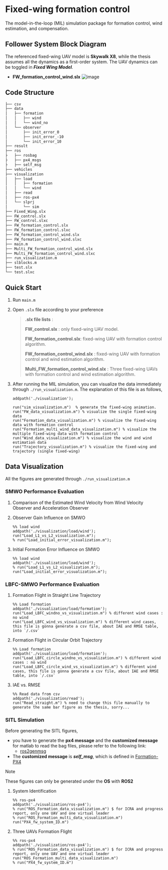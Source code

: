 # Fixed-wing formation control
The model-in-the-loop (MIL) simulation package for formation control, wind estimation, and compensation. 
## Follower System Block Diagram
The referenced fixed-wing UAV model is **Skywalk X8**, while the thesis assumes all the dynamics as a first-order system. The UAV dynamics can be toggled in _**Fixed Wing Model**_.
* **FW_formation_control_wind.slx**
![image](https://github.com/user-attachments/assets/9396d8f7-1155-4221-bef5-27362f36dfcb)

## Code Structure

```bash
├── csv
├── data
│   ├── formation
│   │   ├── wind
│   │   └── wind_no
│   └── observer
│       ├── init_error_0
│       ├── init_error_-10
│       └── init_error_10
├── result
├── ros
├   ├── rosbag
├   ├── px4_msgs
├   ├── self_msg
├── vehicles
├── visualization
│   ├── load
│   │   ├── formation
│   │   └── wind
│   ├── read
│   ├── ros-px4
│   └── slprj
│       └── sim
├── Fixed_Wing.slx
├── FW_control.slx
├── FW_control.slxc
├── FW_formation_control.slx
├── FW_formation_control.slxc
├── FW_formation_control_wind.slx
├── FW_formation_control_wind.slxc
├── main.m
├── Multi_FW_formation_control_wind.slx
├── Multi_FW_formation_control_wind.slxc
├── run_visualization.m
├── slblocks.m
├── test.slx
└── test.slxc


```
## Quick Start
1. Run `main.m`
2. Open `.slx` file according to your preference

    >  **.slx file lists** :
    > 
    > **FW_control.slx** : only fixed-wing UAV model.
    >  
    > **FW_formation_control.slx**: fixed-wing UAV with formation control algorithm.
    >
    > **FW_formation_control_wind.slx** : fixed-wing UAV with formation control and wind estimation algorithm.
    >
    > **Multi_FW_formation_control_wind.slx** : Three fixed-wing UAVs with formation control and wind estimation algorithm.
    >
3. After running the MIL simulation, you can visualize the data immediately through `./run_visualization.m`. The explanation of this file is as follows,
    ```
    addpath('./visualization');
    
    run("sim_visualization.m")  % generate the fixed-wing animation.
    run("FW_data_visualization.m") % visualize the single fixed-wing data
    run("Formation_data_visualization.m") % visualize the fixed-wing data with formation control
    run("Formation_multi_wind_data_visualization.m") % visualize the multiple fixed-wing data with formation control
    run("Wind_data_visualization.m") % visualize the wind and wind estimation data
    run("Trajectory_visualization.m") % visualize the fixed-wing and trajectory (single fixed-wing)
    ```
## Data Visualization
All the figures are generated through `./run_visualization.m`
### SMWO Performance Evaluation
1. Comparison of the Estimated Wind Velocity from Wind Velocity Observer
and Acceleration Observer
2. Observer Gain Influence on SMWO

    ```
    %% load wind
    addpath('./visualization/load/wind');
    run("Load_L1_vs_L2_visualization.m");
    % run("Load_initial_error_visualization.m");
    ```
3. Initial Formation Error Influence on SMWO

    ```
    %% load wind
    addpath('./visualization/load/wind');
    % run("Load_L1_vs_L2_visualization.m");
    run("Load_initial_error_visualization.m");
    ```
### LBFC-SMWO Performance Evaluation
1. Formation Flight in Straight Line Trajectory
    ```
    %% Load formation
    addpath('./visualization/load/formation');
    run("Load_LBFC_windno_vs_visualization.m") % different wind cases : no wind 
    run("Load_LBFC_wind_vs_visualization.m") % different wind cases, this file is gonna generate a csv file, about IAE and RMSE table, into `/.csv`
    ```

2. Formation Flight in Circular Orbit Trajectory
    ```
    %% Load formation
    addpath('./visualization/load/formation');
    run("Load_LBFC_circle_windno_vs_visualization.m") % different wind cases : no wind 
    run("Load_LBFC_circle_wind_vs_visualization.m") % different wind cases, this file is gonna generate a csv file, about IAE and RMSE table, into `/.csv`
    ```
3. IAE vs. RMSE 
    ```
    %% Read data from csv
    addpath('./visualization/read');
    run("Read_straight.m") % need to change this file manually to generate the same bar figure as the thesis, sorry...
    ```
### SITL Simulation
Before generating the SITL figures,
* you have to generate the **px4 message** and the **customized message** for matlab to read the bag files, please refer to the following link:
  * [ros2genmsg](https://www.mathworks.com/help/ros/ref/ros2genmsg.html)
* The **customized message** is _**self_msg**_, which is defined in [Formation-PX4](https://github.com/TigerWuu/Formation-PX4)
>[!NOTE]
>These figures can only be generated under the **OS** with **ROS2**

1. System Identification
    ```
    %% ros-px4
    addpath('./visualization/ros-px4');
    % run("ROS_Formation_data_visualization.m") $ for ICRA and progress report, only one UAV and one virtual leader
    % run("ROS_Formation_multi_data_visualization.m")
    run("PX4_fw_system_ID.m")
    ```
2. Three UAVs Formation Flight
    ```
    %% ros-px4
    addpath('./visualization/ros-px4');
    % run("ROS_Formation_data_visualization.m") $ for ICRA and progress report, only one UAV and one virtual leader
    run("ROS_Formation_multi_data_visualization.m")
    % run("PX4_fw_system_ID.m")
    ```

